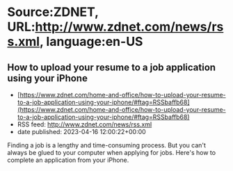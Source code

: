 # Source:ZDNET, URL:http://www.zdnet.com/news/rss.xml, language:en-US

## How to upload your resume to a job application using your iPhone
 - [https://www.zdnet.com/home-and-office/how-to-upload-your-resume-to-a-job-application-using-your-iphone/#ftag=RSSbaffb68](https://www.zdnet.com/home-and-office/how-to-upload-your-resume-to-a-job-application-using-your-iphone/#ftag=RSSbaffb68)
 - RSS feed: http://www.zdnet.com/news/rss.xml
 - date published: 2023-04-16 12:00:22+00:00

Finding a job is a lengthy and time-consuming process. But you can't always be glued to your computer when applying for jobs. Here's how to complete an application from your iPhone.

